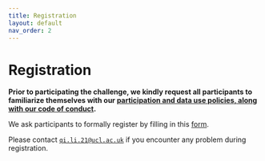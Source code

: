 ```yaml
---
title: Registration
layout: default
nav_order: 2
---
```


# Registration

**Prior to participating the challenge, we kindly request all participants to familiarize themselves with our [participation and data use policies, along with our code of conduct](policies2025.html).**

We ask participants to formally register by filling in this [form](https://forms.office.com/e/dPg47ktV7M).

Please contact [`qi.li.21@ucl.ac.uk`](mailto:qi.li.21@ucl.ac.uk) if you encounter any problem during registration.

<!-- Furthermore, we ask participants to formally register by emailing their intent to participate to [`qi.li.21@ucl.ac.uk`](mailto:qi.li.21@ucl.ac.uk) with the following information:**

- Team name;
- Full name(s) and email address(es) of all team members;
- Team affiliation and country (e.g. University College London, United Kingdom); -->



